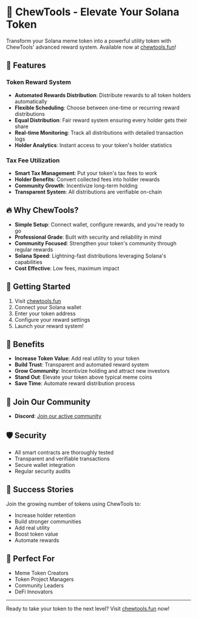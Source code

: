# 🚀 ChewTools - Elevate Your Solana Token

Transform your Solana meme token into a powerful utility token with ChewTools' advanced reward system. Available now at [chewtools.fun](https://chewtools.fun)!

## 🌟 Features

### Token Reward System
- **Automated Rewards Distribution**: Distribute rewards to all token holders automatically
- **Flexible Scheduling**: Choose between one-time or recurring reward distributions
- **Equal Distribution**: Fair reward system ensuring every holder gets their share
- **Real-time Monitoring**: Track all distributions with detailed transaction logs
- **Holder Analytics**: Instant access to your token's holder statistics

### Tax Fee Utilization
- **Smart Tax Management**: Put your token's tax fees to work
- **Holder Benefits**: Convert collected fees into holder rewards
- **Community Growth**: Incentivize long-term holding
- **Transparent System**: All distributions are verifiable on-chain

## 🔥 Why ChewTools?

- **Simple Setup**: Connect wallet, configure rewards, and you're ready to go
- **Professional Grade**: Built with security and reliability in mind
- **Community Focused**: Strengthen your token's community through regular rewards
- **Solana Speed**: Lightning-fast distributions leveraging Solana's capabilities
- **Cost Effective**: Low fees, maximum impact

## 🚀 Getting Started

1. Visit [chewtools.fun](https://chewtools.fun)
2. Connect your Solana wallet
3. Enter your token address
4. Configure your reward settings
5. Launch your reward system!

## 💎 Benefits

- **Increase Token Value**: Add real utility to your token
- **Build Trust**: Transparent and automated reward system
- **Grow Community**: Incentivize holding and attract new investors
- **Stand Out**: Elevate your token above typical meme coins
- **Save Time**: Automate reward distribution process

## 🔗 Join Our Community

- **Discord**: [Join our active community](https://discord.gg/PBenfpszJQ)

## 🛡️ Security

- All smart contracts are thoroughly tested
- Transparent and verifiable transactions
- Secure wallet integration
- Regular security audits

## 🌟 Success Stories

Join the growing number of tokens using ChewTools to:
- Increase holder retention
- Build stronger communities
- Add real utility
- Boost token value
- Automate rewards

## 🎯 Perfect For

- Meme Token Creators
- Token Project Managers
- Community Leaders
- DeFi Innovators

---

Ready to take your token to the next level? Visit [chewtools.fun](https://chewtools.fun) now!
